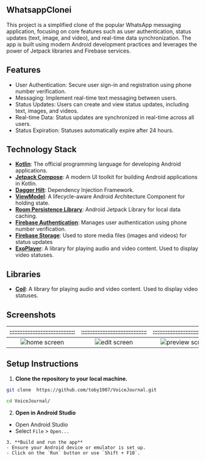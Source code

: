 ## WhatsappClonei
This project is a simplified clone of the popular WhatsApp messaging application, focusing on core features such as user authentication, status updates (text, image, and video), and real-time data synchronization. The app is built using modern Android development practices and leverages the power of Jetpack libraries and Firebase services.
## Features
- User Authentication: Secure user sign-in and registration using phone number verification.
- Messaging: Implement real-time text messaging between users.
- Status Updates: Users can create and view status updates, including text, images, and videos.
- Real-time Data: Status updates are synchronized in real-time across all users.
- Status Expiration: Statuses automatically expire after 24 hours.


## Technology Stack
- **[Kotlin](https://kotlinlang.org/)**: The official programming language for developing Android applications.
- **[Jetpack Compose](https://developer.android.com/develop/ui/compose)**: A modern UI toolkit for building Android applications in Kotlin.
- **[Dagger Hilt](https://dagger.dev/hilt/)**: Dependency Injection Framework.
- **[ViewModel](https://developer.android.com/topic/libraries/architecture/viewmodel)**: A lifecycle-aware Android Architecture Component for holding state.
- **[Room Persistence Library](https://developer.android.com/training/data-storage/room)**: Android Jetpack Library for local data caching.
- **[Firebase Authentication](https://firebase.google.com/docs/auth/)**:  Manages user authentication using phone number verification.
- **[Firebase Storage](https://firebase.google.com/docs/storage/)**: Used to store media files (images and videos) for status updates
- **[ExoPlayer](https://developer.android.com/media/media3/exoplayer)**: A library for playing audio and video content. Used to display video statuses.

## Libraries
- **[Coil](https://coil-kt.github.io/coil/)**: A library for playing audio and video content. Used to display video statuses.

## Screenshots
|   ::::::::::::::::::::::::::::::::::::::::    |   ::::::::::::::::::::::::::::::::::::::::    |      ::::::::::::::::::::::::::::::::::::::::       |       ::::::::::::::::::::::::::::::::::::::::        |    ::::::::::::::::::::::::::::::::::::::::     |        ::::::::::::::::::::::::::::::::::::::::         |
|:---------------------------------------------:|:---------------------------------------------:|:---------------------------------------------------:|:-----------------------------------------------------:|:-----------------------------------------------:|:-------------------------------------------------------:|
| ![home screen](./screenshots/home_screen.jpg) | ![edit screen](./screenshots/edit_screen.jpg) | ![preview screen](./screenshots/preview_screen.jpg) | ![calendar screen](./screenshots/calendar_screen.jpg) | ![media screen](./screenshots/media_screen.jpg) | ![favorites screen](./screenshots/favorites_screen.jpg) |

## Setup Instructions

1. **Clone the repository to your local machine.**
```bash
git clone  https://github.com/toby1907/VoiceJournal.git

cd VoiceJournal/
```
2. **Open in Android Studio**
- Open Android Studio
- Select `File` > `Open...`
```
3. **Build and run the app**
- Ensure your Android device or emulator is set up.
- Click on the `Run` button or use `Shift + F10`.


